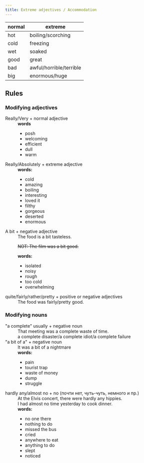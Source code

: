 ```yaml
---
title: Extreme adjectives / Accommodation
---
```



|normal|extreme|
|-|-|
|hot|boiling/scorching|
|cold|freezing|
|wet|soaked|
|good|great|
|bad|awful/horrible/terrible|
|big|enormous/huge|

## Rules

### Modifying adjectives

<dl>
<dt>Really/Very + normal adjective
<dd>
<b>words</b>
<ul>
<li>posh
<li>welcoming
<li>efficient
<li>dull
<li>warm
</ul>
</dd>
<dt>Really/Absolutely + extreme adjective
<dd>
<b>words:</b>
<ul>
<li>cold
<li>amazing
<li>boiling
<li>interesting
<li>loved it
<li>filthy
<li>gorgeous
<li>deserted
<li>enormous
</ul>
</dd>
<dt>A bit + negative adjective
<dd>
The food is a bit tasteless.

<s>NOT: The film was a bit good.</s>
</dd>
<dd>
<b>words:</b>
<ul>
<li>isolated
<li>noisy
<li>rough
<li>too cold
<li>overwhelming
</ul>
</dd>
<dt>quite/fairly/rather/pretty + positive or negative adjectives
<dd>The food was fairly/pretty good.
</dl>

### Modifying nouns

<dl>
<dt>"a complete" usually + negative noun
<dd>That meeting was a complete waste of time.
<dd>a complete disaster/a complete idiot/a complete failure

<dt>"a bit of a" + negative noun
<dd>It was a bit of a nightmare
<dd>
<b>words:</b>
<ul>
<li>pain
<li>tourist trap
<li>waste of money
<li>dump
<li>struggle
</ul>
</dd>

<dt>hardly any/almost no + no (почти нет, чуть-чуть, немного и пр.)
<dd>At the Elvis concert, there were hardly any hippies.
<dd>I had almost no time yesterday to cook dinner.
<dd>
<b>words:</b>
<ul>
<li>no one there
<li>nothing to do
<li>missed the bus
<li>cried
<li>anywhere to eat
<li>anything to do
<li>slept
<li>noticed
</ul>
</dd>
</dl>
